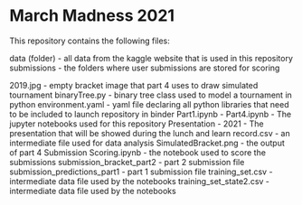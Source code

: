 # March Madness 2021
This repository contains the following files:

data (folder) - all data from the kaggle website that is used in this repository
submissions - the folders where user submissions are stored for scoring

2019.jpg - empty bracket image that part 4 uses to draw simulated tournament
binaryTree.py - binary tree class used to model a tournament in python
environment.yaml - yaml file declaring all python libraries that need to be included to launch repository in binder
Part1.ipynb - Part4.ipynb - The jupyter notebooks used for this repository
Presentation - 2021 - The presentation that will be showed during the lunch and learn
record.csv - an intermediate file used for data analysis
SimulatedBracket.png - the output of part 4
Submission Scoring.ipynb - the notebook used to score the submissions
submission_bracket_part2 - part 2 submission file
submission_predictions_part1 - part 1 submission file
training_set.csv - intermediate data file used by the notebooks
training_set_state2.csv - intermediate data file used by the notebooks
